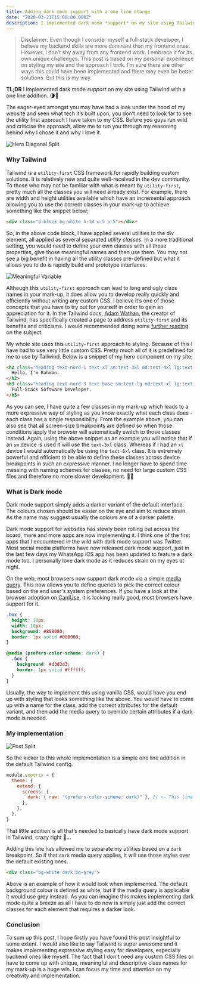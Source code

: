 ```yaml
---
title: Adding dark mode support with a one line change
date: "2020-03-21T15:00:00.000Z"
description: I implemented dark mode *support* on my site using Tailwind with a one line addition. 🌗🚀
---
```

> Disclaimer: Even though I consider myself a full-stack developer, I believe my backend skills are more dominant than my frontend ones. However, I don’t shy away from any frontend work. I embrace it for its own unique challenges. This post is based on my personal experience on styling my site and the approach I took. I’m sure there are other ways this could have been implemented and there may even be better solutions. But this is my way.

**TL;DR** I implemented dark mode *support* on my site using Tailwind with a one line addition. 🌗🚀

The eager-eyed amongst you may have had a look under the hood of my website and seen what tech it’s built upon, you don’t need to look far to see the utility first approach I have taken to my CSS. Before you guys run wild and criticise the approach, allow me to run you through my reasoning behind why I chose it and why I love it.

![Hero Diagonal Split](./assets/hero-diagonal.png "Comparison on the hero section of my site, showing both the default lighter, and the new darker variant.")

### Why Tailwind

Tailwind is a `utility-first` CSS framework for rapidly building custom solutions. It is relatively new and quite well-received in the dev community. To those who may not be familiar with what is meant by `utility-first`, pretty much all the classes you will need already exist. For example, there are width and height utilities available which have an incremental approach allowing you to use the correct classes in your mark-up to achieve something like the snippet below;

```html
<div class="d-block bg-white h-10 w-5 p-5"></div>
```

So, in the above code block, I have applied several utilities to the div element, all applied as several separated *utility classes*. In a more traditional setting, you would need to define your own classes with all those properties, give those meaningful names and then use them. You may not see a big benefit in having all the utility classes pre-defined but what it allows you to do is rapidly build and prototype interfaces.

![Meaningful Variable](./assets/meaningful-variable.jpg "There's only 2 hard problems in Programming - 1) cache invalidation 2) naming things 🤣")

Although this `utility-first` approach can lead to long and ugly class names in your mark-up, it does allow you to develop really quickly and efficiently without writing any custom CSS. I believe it’s one of those concepts that you have to try out for yourself in order to gain an appreciation for it. In the Tailwind docs, [Adam Wathan](https://twitter.com/adamwathan), the creator of Tailwind, has specifically created a page to address `utility-first` and its benefits and criticisms. I would recommended doing some [further reading](https://tailwindcss.com/docs/utility-first) on the subject.

My whole site uses this `utility-first` approach to styling. Because of this I have had to use very little custom CSS. Pretty much all of it is predefined for me to use by Tailwind. Below is a snippet of my hero component on my site;

```html
<h2 class="heading text-nord-1 text-xl sm:text-3xl md:text-4xl lg:text-5xl xl:text-6xl">
  Hello, I'm Rahman.
</h2>
<h3 class="heading text-nord-3 text-base sm:text-lg md:text-xl lg:text-2xl xl:text-3xl">
  Full-Stack Software Developer.
</h3>
```

As you can see, I have quite a few classes in my mark-up which leads to a more expressive way of styling as you know exactly what each class does - each class has a single responsibility. From the example above, you can also see that all screen-size breakpoints are defined so when those conditions apply the browser will automatically switch to those classes instead. Again, using the above snippet as an example you will notice that if an `sm` device is used it will use the `text-3xl` class. Whereas if I had an `xl` device I would automatically be using the `text-6xl` class. It is extremely powerful and efficient to be able to define these classes across device breakpoints in such an expressive manner. I no longer have to spend time messing with naming schemes for classes, no need for large custom CSS files and therefore no more slower development. 💨🚀

### What is Dark mode

Dark mode support simply adds a darker variant of the default interface. The colours chosen should be easier on the eye and aim to reduce strain. As the name may suggest usually the colours are of a darker palette.

Dark mode support for websites has slowly been rolling out across the board, more and more apps are now implementing it. I think one of the first apps that I encountered in the wild with dark mode support was Twitter. Most social media platforms have now released dark mode support, just in the last few days my WhatsApp iOS app has been updated to feature a dark mode too. I personally love dark mode as it reduces strain on my eyes at night.

On the web, most browsers now support dark mode via a simple [media query](https://developer.mozilla.org/en-US/docs/Web/CSS/@media/prefers-color-scheme). This now allows you to define queries to pick the correct colour based on the end user's system preferences. If you have a look at the browser adoption on [CanIUse](https://caniuse.com/#feat=prefers-color-scheme), it is looking really good, most browsers have support for it.

```css
.box {
  height: 10px;
  width: 10px;
  background: #808080;
  border: 1px solid #000000;
}

@media (prefers-color-scheme: dark) {
  .box {
    background: #d3d3d3;
    border: 1px solid #ffffff;
  }
}
```

Usually, the way to implement this using vanilla CSS, would have you end up with styling that looks something like the above. You would have to come up with a name for the class, add the correct attributes for the default variant, and then add the media query to override certain attributes if a dark mode is needed.

### My implementation

![Post Split](./assets/post-split.png "Comparing a blog post across both the default lighter and the new darker variant.")

So the kicker to this whole implementation is a simple one line addition in the default Tailwind config.

```javascript
module.exports = {
  theme: {
    extend: {
      screens: {
        dark: { raw: "(prefers-color-scheme: dark)" }, // <- This line is the magic sauce ✨💫
      },
    },
  },
}
```

That little addition is all that’s needed to basically have dark mode support in Tailwind, crazy right 👀...

Adding this line has allowed me to separate my utilities based on a `dark` breakpoint. So if that `dark` media query applies, it will use those styles over the default existing ones.

```html
<div class="bg-white dark:bg-grey"> 
```

Above is an example of how it would look when implemented. The default background colour is defined as white, but if the media query is applicable it would use grey instead. As you can imagine this makes implementing dark mode quite a breeze as all I have to do now is simply just add the correct classes for each element that requires a darker look.

### Conclusion

To sum up this post, I hope firstly you have found this post insightful to some extent. I would also like to say Tailwind is super awesome and it makes implementing expressive styling easy for developers, especially backend ones like myself. The fact that I don't need any custom CSS files or have to come up with unique, meaningful and descriptive class names for my mark-up is a huge win. I can focus my time and attention on my creativity and implementation.
